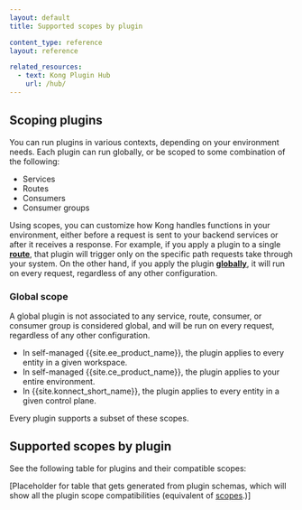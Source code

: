 ```yaml
---
layout: default
title: Supported scopes by plugin

content_type: reference
layout: reference

related_resources:
  - text: Kong Plugin Hub
    url: /hub/
---
```


## Scoping plugins

You can run plugins in various contexts, depending on your environment needs.
Each plugin can run globally, or be scoped to some combination of the following:
* Services
* Routes
* Consumers
* Consumer groups

Using scopes, you can customize how Kong handles functions in your environment, 
either before a request is sent to your backend services or after it receives a response.
For example, if you apply a plugin to a single [**route**](/gateway/entities/route/), that plugin will trigger only on the specific path requests take through your system.
On the other hand, if you apply the plugin [**globally**](#global-scope), it will run on every request, regardless of any other configuration.

### Global scope

A global plugin is not associated to any service, route, consumer, or consumer group is considered global, and will be run on every request,
regardless of any other configuration.

* In self-managed {{site.ee_product_name}}, the plugin applies to every entity in a given workspace.
* In self-managed {{site.ce_product_name}}, the plugin applies to your entire environment.
* In {{site.konnect_short_name}}, the plugin applies to every entity in a given control plane.

Every plugin supports a subset of these scopes.

## Supported scopes by plugin

See the following table for plugins and their compatible scopes:

[Placeholder for table that gets generated from plugin schemas, which will show all the plugin scope compatibilities (equivalent of [scopes](https://docs.konghq.com/hub/plugins/compatibility/#scopes).)]
